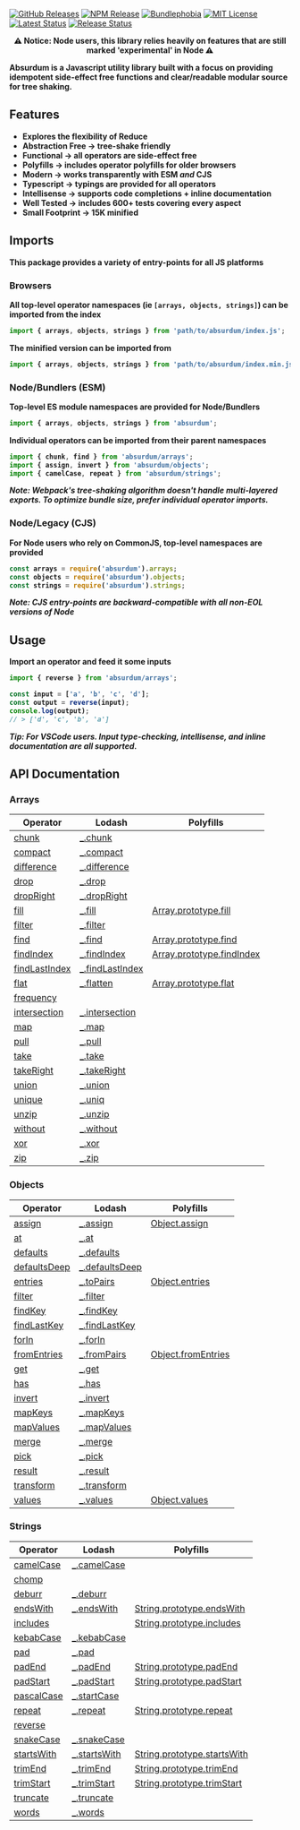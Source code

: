 [![GitHub Releases](https://badgen.net/github/tag/vanillaes/absurdum)](https://github.com/vanillaes/absurdum/releases)
[![NPM Release](https://badgen.net/npm/v/absurdum)](https://www.npmjs.com/package/absurdum)
[![Bundlephobia](https://badgen.net/bundlephobia/minzip/absurdum)](https://bundlephobia.com/result?p=absurdum)
[![MIT License](https://badgen.net/github/license/vanillaes/absurdum)](https://raw.githubusercontent.com/vanillaes/absurdum/master/LICENSE)
[![Latest Status](https://github.com/vanillaes/absurdum/workflows/Latest/badge.svg)](https://github.com/vanillaes/absurdum/actions)
[![Release Status](https://github.com/vanillaes/absurdum/workflows/Release/badge.svg)](https://github.com/vanillaes/absurdum/actions)

<p align="center"><strong>⚠️ Notice: Node users, this library relies heavily on features that are still marked 'experimental' in Node ⚠️<strong></p>

Absurdum is a Javascript utility library built with a focus on providing idempotent side-effect free functions and clear/readable modular source for tree shaking.

## Features

- Explores the flexibility of Reduce
- Abstraction Free -> tree-shake friendly
- Functional -> all operators are side-effect free
- Polyfills -> includes operator polyfills for older browsers
- Modern -> works transparently with ESM *and* CJS
- Typescript -> typings are provided for all operators
- Intellisense -> supports code completions + inline documentation
- Well Tested -> includes 600+ tests covering every aspect
- Small Footprint -> 15K minified

## Imports

This package provides a variety of entry-points for all JS platforms

### Browsers

All top-level operator namespaces (ie `[arrays, objects, strings]`) can be imported from the index

```javascript
import { arrays, objects, strings } from 'path/to/absurdum/index.js';
```

The minified version can be imported from

```javascript
import { arrays, objects, strings } from 'path/to/absurdum/index.min.js';
```

### Node/Bundlers (ESM)

Top-level ES module namespaces are provided for Node/Bundlers

```javascript
import { arrays, objects, strings } from 'absurdum';
```

Individual operators can be imported from their parent namespaces

```javascript
import { chunk, find } from 'absurdum/arrays';
import { assign, invert } from 'absurdum/objects';
import { camelCase, repeat } from 'absurdum/strings';
```

*Note: Webpack's tree-shaking algorithm doesn't handle multi-layered exports. To optimize bundle size, prefer individual operator imports.*

### Node/Legacy (CJS)

For Node users who rely on CommonJS, top-level namespaces are provided

```javascript
const arrays = require('absurdum').arrays;
const objects = require('absurdum').objects;
const strings = require('absurdum').strings;
```

*Note: CJS entry-points are backward-compatible with all non-EOL versions of Node*

## Usage

Import an operator and feed it some inputs

```javascript
import { reverse } from 'absurdum/arrays';

const input = ['a', 'b', 'c', 'd'];
const output = reverse(input);
console.log(output);
// > ['d', 'c', 'b', 'a']
```

*Tip: For VSCode users. Input type-checking, intellisense, and inline documentation are all supported.*

## API Documentation

### Arrays

| Operator                            | Lodash            | Polyfills                     |
|-------------------------------------|-------------------|-------------------------------|
|[chunk][arrays.chunk]                |[_.chunk][]        |                               |
|[compact][arrays.compact]            |[_.compact][]      |                               |
|[difference][arrays.difference]      |[_.difference][]   |                               |
|[drop][arrays.drop]                  |[_.drop][]         |                               |
|[dropRight][arrays.dropRight]        |[_.dropRight][]    |                               |
|[fill][arrays.fill]                  |[_.fill][]         |[Array.prototype.fill][]       |
|[filter][arrays.filter]              |[_.filter][]       |                               |
|[find][arrays.find]                  |[_.find][]         |[Array.prototype.find][]       |
|[findIndex][arrays.findIndex]        |[_.findIndex][]    |[Array.prototype.findIndex][]  |
|[findLastIndex][arrays.findLastIndex]|[_.findLastIndex][]|                               |
|[flat][arrays.flat]                  |[_.flatten][]      |[Array.prototype.flat][]       |
|[frequency][arrays.frequency]        |                   |                               |
|[intersection][arrays.intersection]  |[_.intersection][] |                               |
|[map][arrays.map]                    |[_.map][]          |                               |
|[pull][arrays.pull]                  |[_.pull][]         |                               |
|[take][arrays.take]                  |[_.take][]         |                               |
|[takeRight][arrays.takeRight]        |[_.takeRight][]    |                               |
|[union][arrays.union]                |[_.union][]        |                               |
|[unique][arrays.unique]              |[_.uniq][]         |                               |
|[unzip][arrays.unzip]                |[_.unzip][]        |                               |
|[without][arrays.without]            |[_.without][]      |                               |
|[xor][arrays.xor]                    |[_.xor][]          |                               |
|[zip][arrays.zip]                    |[_.zip][]          |                               |

[arrays.chunk]: ./docs/arrays/chunk.md
[arrays.compact]: ./docs/arrays/compact.md
[arrays.difference]: ./docs/arrays/difference.md
[arrays.drop]: ./docs/arrays/drop.md
[arrays.dropRight]: ./docs/arrays/dropRight.md
[arrays.fill]: ./docs/arrays/fill.md
[arrays.filter]: ./docs/arrays/filter.md
[arrays.find]: ./docs/arrays/find.md
[arrays.findIndex]: ./docs/arrays/findIndex.md
[arrays.findLastIndex]: ./docs/arrays/findLastIndex.md
[arrays.flat]: ./docs/arrays/flat.md
[arrays.frequency]: ./docs/arrays/frequency.md
[arrays.intersection]: ./docs/arrays/intersection.md
[arrays.map]: ./docs/arrays/map.md
[arrays.pull]: ./docs/arrays/pull.md
[arrays.take]: ./docs/arrays/take.md
[arrays.takeRight]: ./docs/arrays/takeRight.md
[arrays.union]: ./docs/arrays/union.md
[arrays.unique]: ./docs/arrays/unique.md
[arrays.unzip]: ./docs/arrays/unzip.md
[arrays.without]: ./docs/arrays/without.md
[arrays.xor]: ./docs/arrays/xor.md
[arrays.zip]: ./docs/arrays/zip.md

[_.chunk]: https://lodash.com/docs/#chunk
[_.compact]: https://lodash.com/docs/#compact
[_.difference]: https://lodash.com/docs/#difference
[_.drop]: https://lodash.com/docs/#drop
[_.dropRight]: https://lodash.com/docs/#dropRight
[_.fill]: https://lodash.com/docs/#fill
[_.filter]: https://lodash.com/docs/#filter
[_.find]: https://lodash.com/docs/#find
[_.findIndex]: https://lodash.com/docs/#findIndex
[_.findLastIndex]: https://lodash.com/docs/#findLastIndex
[_.flatten]: https://lodash.com/docs/#flatten
[_.intersection]: https://lodash.com/docs/#intersection
[_.map]: https://lodash.com/docs/#map
[_.pull]: https://lodash.com/docs/#pull
[_.take]: https://lodash.com/docs/#take
[_.takeRight]: https://lodash.com/docs/#takeRight
[_.union]: https://lodash.com/docs/#union
[_.uniq]: https://lodash.com/docs/#uniq
[_.unzip]: https://lodash.com/docs/#unzip
[_.without]: https://lodash.com/docs/#without
[_.xor]: https://lodash.com/docs/#xor
[_.zip]: https://lodash.com/docs/#zip

[Array.prototype.fill]: https://developer.mozilla.org/en-US/docs/Web/JavaScript/Reference/Global_Objects/Array/fill
[Array.prototype.find]: https://developer.mozilla.org/en-US/docs/Web/JavaScript/Reference/Global_Objects/Array/find
[Array.prototype.findIndex]: https://developer.mozilla.org/en-US/docs/Web/JavaScript/Reference/Global_Objects/Array/findIndex
[Array.prototype.flat]: https://developer.mozilla.org/en-US/docs/Web/JavaScript/Reference/Global_Objects/Array/flat

### Objects

| Operator                            | Lodash            | Polyfills                     |
|-------------------------------------|-------------------|-------------------------------|
|[assign][objects.assign]             |[_.assign][]       |[Object.assign][]              |
|[at][objects.at]                     |[_.at][]           |                               |
|[defaults][objects.defaults]         |[_.defaults][]     |                               |
|[defaultsDeep][objects.defaultsDeep] |[_.defaultsDeep][] |                               |
|[entries][objects.entries]           |[_.toPairs][]      |[Object.entries][]             |
|[filter][objects.filter]             |[_.filter][]       |                               |
|[findKey][objects.findKey]           |[_.findKey][]      |                               |
|[findLastKey][objects.findLastKey]   |[_.findLastKey][]  |                               |
|[forIn][objects.forIn]               |[_.forIn][]        |                               |
|[fromEntries][objects.fromEntries]   |[_.fromPairs][]    |[Object.fromEntries][]         |
|[get][objects.get]                   |[_.get][]          |                               |
|[has][objects.has]                   |[_.has][]          |                               |
|[invert][objects.invert]             |[_.invert][]       |                               |
|[mapKeys][objects.mapKeys]           |[_.mapKeys][]      |                               |
|[mapValues][objects.mapValues]       |[_.mapValues][]    |                               |
|[merge][objects.merge]               |[_.merge][]        |                               |
|[pick][objects.pick]                 |[_.pick][]         |                               |
|[result][objects.result]             |[_.result][]       |                               |
|[transform][objects.transform]       |[_.transform][]    |                               |
|[values][objects.values]             |[_.values][]       |[Object.values][]              |

[objects.assign]: ./docs/objects/assign.md
[objects.at]: ./docs/objects/at.md
[objects.defaults]: ./docs/objects/defaults.md
[objects.defaultsDeep]: ./docs/objects/defaultsDeep.md
[objects.entries]: ./docs/objects/entries.md
[objects.exclude]: ./docs/objects/exclude.md
[objects.filter]: ./docs/objects/filter.md
[objects.findKey]: ./docs/objects/findKey.md
[objects.findLastKey]: ./docs/objects/findLastKey.md
[objects.forIn]: ./docs/objects/forIn.md
[objects.fromEntries]: ./docs/objects/fromEntries.md
[objects.get]: ./docs/objects/get.md
[objects.has]: ./docs/objects/has.md
[objects.invert]: ./docs/objects/invert.md
[objects.mapKeys]: ./docs/objects/mapKeys.md
[objects.mapValues]: ./docs/objects/mapValues.md
[objects.merge]: ./docs/objects/merge.md
[objects.pick]: ./docs/objects/pick.md
[objects.result]: ./docs/objects/result.md
[objects.transform]: ./docs/objects/transform.md
[objects.values]: ./docs/objects/values.md

[_.assign]: https://lodash.com/docs/#assign
[_.at]: https://lodash.com/docs/#at
[_.defaults]: https://lodash.com/docs/#defaults
[_.defaultsDeep]: https://lodash.com/docs/#defaultsDeep
[_.toPairs]: https://lodash.com/docs/#toPairs
[_.filter]: https://lodash.com/docs/#filter
[_.findKey]: https://lodash.com/docs/#findKey
[_.findLastKey]: https://lodash.com/docs/#findLastKey
[_.forIn]: https://lodash.com/docs/#forIn
[_.fromPairs]: https://lodash.com/docs/#fromPairs
[_.get]: https://lodash.com/docs/#get
[_.has]: https://lodash.com/docs/#has
[_.invert]: https://lodash.com/docs/#invert
[_.mapKeys]: https://lodash.com/docs/#mapKeys
[_.mapValues]: https://lodash.com/docs/#mapValues
[_.merge]: https://lodash.com/docs/#merge
[_.pick]: https://lodash.com/docs/#pick
[_.result]: https://lodash.com/docs/#result
[_.transform]: https://lodash.com/docs/#transform
[_.values]: https://lodash.com/docs/#values

[Object.assign]: https://developer.mozilla.org/en-US/docs/Web/JavaScript/Reference/Global_Objects/Object/assign
[Object.entries]: https://developer.mozilla.org/en-US/docs/Web/JavaScript/Reference/Global_Objects/Object/entries
[Object.fromEntries]: https://developer.mozilla.org/en-US/docs/Web/JavaScript/Reference/Global_Objects/Object/fromEntries
[Object.values]: https://developer.mozilla.org/en-US/docs/Web/JavaScript/Reference/Global_objects/Object/values

### Strings

| Operator                            | Lodash            | Polyfills                     |
|-------------------------------------|-------------------|-------------------------------|
|[camelCase][strings.camelCase]       |[_.camelCase][]    |                               |
|[chomp][strings.chomp]               |                   |                               |
|[deburr][strings.deburr]             |[_.deburr][]       |                               |
|[endsWith][strings.endswith]         |[_.endsWith][]     |[String.prototype.endsWith][]  |
|[includes][strings.includes]         |                   |[String.prototype.includes][]  |
|[kebabCase][strings.kebabCase]       |[_.kebabCase][]    |                               |
|[pad][strings.pad]                   |[_.pad][]          |                               |
|[padEnd][strings.padEnd]             |[_.padEnd][]       |[String.prototype.padEnd][]    |
|[padStart][strings.padStart]         |[_.padStart][]     |[String.prototype.padStart][]  |
|[pascalCase][strings.pascalCase]     |[_.startCase][]    |                               |
|[repeat][strings.repeat]             |[_.repeat][]       |[String.prototype.repeat][]    |
|[reverse][strings.reverse]           |                   |                               |
|[snakeCase][strings.snakeCase]       |[_.snakeCase][]    |                               |
|[startsWith][strings.startswith]     |[_.startsWith][]   |[String.prototype.startsWith][]|
|[trimEnd][strings.trimEnd]           |[_.trimEnd][]      |[String.prototype.trimEnd][]   |
|[trimStart][strings.trimStart]       |[_.trimStart][]    |[String.prototype.trimStart][] |
|[truncate][strings.truncate]         |[_.truncate][]     |                               |
|[words][strings.words]               |[_.words][]        |                               |

[strings.camelCase]: ./docs/strings/camelCase.md
[strings.chomp]: ./docs/strings/chomp.md
[strings.deburr]: ./docs/strings/deburr.md
[strings.endswith]: ./docs/strings/endsWith.md
[strings.includes]: ./docs/strings/includes.md
[strings.kebabCase]: ./docs/strings/kebabCase.md
[strings.pad]: ./docs/strings/pad.md
[strings.padEnd]: ./docs/strings/padEnd.md
[strings.padStart]: ./docs/strings/padStart.md
[strings.pascalCase]: ./docs/strings/pascalCase.md
[strings.repeat]: ./docs/strings/repeat.md
[strings.reverse]: ./docs/strings/reverse.md
[strings.snakeCase]: ./docs/strings/snakeCase.md
[strings.startswith]: ./docs/strings/startsWith.md
[strings.trimEnd]: ./docs/strings/trimEnd.md
[strings.trimStart]: ./docs/strings/trimStart.md
[strings.truncate]: ./docs/strings/truncate.md
[strings.words]: ./docs/strings/words.md

[_.camelCase]: https://lodash.com/docs/#camelCase
[_.deburr]: https://lodash.com/docs/#deburr
[_.endsWith]: https://lodash.com/docs/#endsWith
[_.kebabCase]: https://lodash.com/docs/#kebabCase
[_.pad]: https://lodash.com/docs/#pad
[_.padEnd]: https://lodash.com/docs/#padEnd
[_.padStart]: https://lodash.com/docs/#padStart
[_.startCase]: https://lodash.com/docs/#startCase
[_.repeat]: https://lodash.com/docs/#repeat
[_.snakeCase]: https://lodash.com/docs/#snakeCase
[_.startsWith]: https://lodash.com/docs/#startsWith
[_.trimEnd]: https://lodash.com/docs/#trimEnd
[_.trimStart]: https://lodash.com/docs/#trimStart
[_.truncate]: https://lodash.com/docs/#truncate
[_.words]: https://lodash.com/docs/#words

[String.prototype.endsWith]: https://developer.mozilla.org/en-US/docs/Web/JavaScript/Reference/Global_Objects/String/endsWith
[String.prototype.includes]: https://developer.mozilla.org/en-US/docs/Web/JavaScript/Reference/Global_Objects/String/includes
[String.prototype.padEnd]: https://developer.mozilla.org/en-US/docs/Web/JavaScript/Reference/Global_Objects/String/padEnd
[String.prototype.padStart]: https://developer.mozilla.org/en-US/docs/Web/JavaScript/Reference/Global_Objects/String/padStart
[String.prototype.repeat]: https://developer.mozilla.org/en-US/docs/Web/JavaScript/Reference/Global_Objects/String/repeat
[String.prototype.startsWith]: https://developer.mozilla.org/en-US/docs/Web/JavaScript/Reference/Global_Objects/String/startsWith
[String.prototype.trimEnd]: https://developer.mozilla.org/en-US/docs/Web/JavaScript/Reference/Global_Objects/String/trimEnd
[String.prototype.trimStart]: https://developer.mozilla.org/en-US/docs/Web/JavaScript/Reference/Global_Objects/String/trimStart
